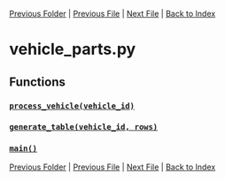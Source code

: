 [Previous Folder](../utils/echo.md) | [Previous File](vehicle_list2.md) | [Next File](vehicle_spawns.md) | [Back to Index](../../index.md)

# vehicle_parts.py

## Functions

### [`process_vehicle(vehicle_id)`](https://github.com/Vaileasys/pz-wiki_parser/blob/main/scripts/vehicles/vehicle_parts.py#L23)
### [`generate_table(vehicle_id, rows)`](https://github.com/Vaileasys/pz-wiki_parser/blob/main/scripts/vehicles/vehicle_parts.py#L97)
### [`main()`](https://github.com/Vaileasys/pz-wiki_parser/blob/main/scripts/vehicles/vehicle_parts.py#L119)


[Previous Folder](../utils/echo.md) | [Previous File](vehicle_list2.md) | [Next File](vehicle_spawns.md) | [Back to Index](../../index.md)
